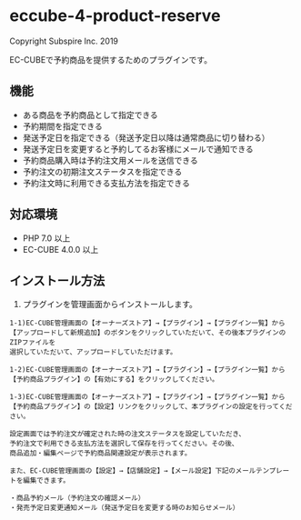 # eccube-4-product-reserve

Copyright Subspire Inc. 2019

EC-CUBEで予約商品を提供するためのプラグインです。


## 機能

- ある商品を予約商品として指定できる
- 予約期間を指定できる
- 発送予定日を指定できる（発送予定日以降は通常商品に切り替わる）
- 発送予定日を変更すると予約してるお客様にメールで通知できる
- 予約商品購入時は予約注文用メールを送信できる
- 予約注文の初期注文ステータスを指定できる
- 予約注文時に利用できる支払方法を指定できる

## 対応環境

- PHP 7.0 以上
- EC-CUBE 4.0.0 以上

## インストール方法

1) プラグインを管理画面からインストールします。

```
1-1)EC-CUBE管理画面の【オーナーズストア】→【プラグイン】→【プラグイン一覧】から
【アップロードして新規追加】のボタンをクリックしていただいて、その後本プラグインのZIPファイルを
選択していただいて、アップロードしていただけます。

1-2)EC-CUBE管理画面の【オーナーズストア】→【プラグイン】→【プラグイン一覧】から
【予約商品プラグイン】の【有効にする】をクリックしてください。

1-3)EC-CUBE管理画面の【オーナーズストア】→【プラグイン】→【プラグイン一覧】から
【予約商品プラグイン】の【設定】リンクをクリックして、本プラグインの設定を行ってください。

設定画面では予約注文が確定された時の注文ステータスを設定していただき、
予約注文で利用できる支払方法を選択して保存を行ってください。その後、
商品追加・編集ページで予約商品関連設定が表示されます。

また、EC-CUBE管理画面の【設定】→【店舗設定】→【メール設定】下記のメールテンプレートを編集できます。

・商品予約メール（予約注文の確認メール）
・発売予定日変更通知メール（発送予定日を変更する時のお知らせメール）
```
